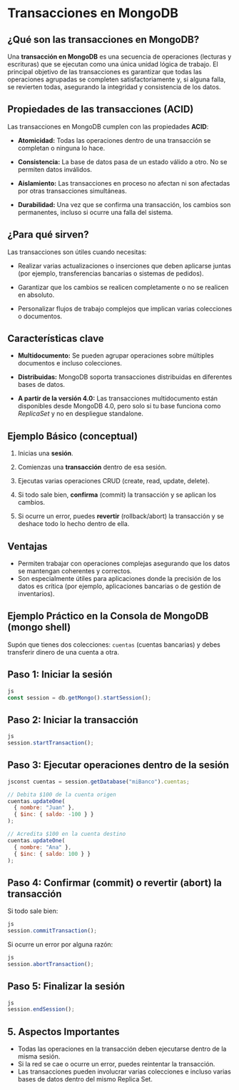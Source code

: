 # Transacciones en MongoDB 



## ¿Qué son las transacciones en MongoDB?

Una **transacción en MongoDB** es una secuencia de operaciones (lecturas y escrituras) que se ejecutan como una única unidad lógica de trabajo. El principal objetivo de las transacciones es garantizar que todas las operaciones agrupadas se completen satisfactoriamente y, si alguna falla, se revierten todas, asegurando la integridad y consistencia de los datos.



## Propiedades de las transacciones (ACID)

Las transacciones en MongoDB cumplen con las propiedades **ACID**:

- **Atomicidad:** Todas las operaciones dentro de una transacción se completan o ninguna lo hace.

- **Consistencia:** La base de datos pasa de un estado válido a otro. No se permiten datos inválidos.

- **Aislamiento:** Las transacciones en proceso no afectan ni son afectadas por otras transacciones simultáneas.

- **Durabilidad:** Una vez que se confirma una transacción, los cambios son permanentes, incluso si ocurre una falla del sistema.

  

## ¿Para qué sirven?

Las transacciones son útiles cuando necesitas:

- Realizar varias actualizaciones o inserciones que deben aplicarse juntas (por ejemplo, transferencias bancarias o sistemas de pedidos).

- Garantizar que los cambios se realicen completamente o no se realicen en absoluto.

- Personalizar flujos de trabajo complejos que implican varias colecciones o documentos.

  

## Características clave

- **Multidocumento:** Se pueden agrupar operaciones sobre múltiples documentos e incluso colecciones.

- **Distribuidas:** MongoDB soporta transacciones distribuidas en diferentes bases de datos.

- **A partir de la versión 4.0:** Las transacciones multidocumento están disponibles desde MongoDB 4.0, pero solo si tu base funciona como *ReplicaSet* y no en despliegue standalone. 

  

## Ejemplo Básico (conceptual)

1. Inicias una **sesión**.

2. Comienzas una **transacción** dentro de esa sesión.

3. Ejecutas varias operaciones CRUD (create, read, update, delete).

4. Si todo sale bien, **confirma** (commit) la transacción y se aplican los cambios.

5. Si ocurre un error, puedes **revertir** (rollback/abort) la transacción y se deshace todo lo hecho dentro de ella.

   

## Ventajas

- Permiten trabajar con operaciones complejas asegurando que los datos se mantengan coherentes y correctos.
- Son especialmente útiles para aplicaciones donde la precisión de los datos es crítica (por ejemplo, aplicaciones bancarias o de gestión de inventarios).



## Ejemplo Práctico en la Consola de MongoDB (mongo shell)

Supón que tienes dos colecciones: `cuentas` (cuentas bancarias) y debes transferir dinero de una cuenta a otra.



## Paso 1: Iniciar la sesión

```js
js
const session = db.getMongo().startSession();
```



## Paso 2: Iniciar la transacción

```js
js
session.startTransaction();
```



## Paso 3: Ejecutar operaciones dentro de la sesión

```js
jsconst cuentas = session.getDatabase("miBanco").cuentas;

// Debita $100 de la cuenta origen
cuentas.updateOne(
  { nombre: "Juan" },
  { $inc: { saldo: -100 } }
);

// Acredita $100 en la cuenta destino
cuentas.updateOne(
  { nombre: "Ana" },
  { $inc: { saldo: 100 } }
);
```



## Paso 4: Confirmar (commit) o revertir (abort) la transacción

Si todo sale bien:

```js
js
session.commitTransaction();
```

Si ocurre un error por alguna razón:

```js
js
session.abortTransaction();
```



## Paso 5: Finalizar la sesión

```js
js
session.endSession();
```



## 5. Aspectos Importantes

- Todas las operaciones en la transacción deben ejecutarse dentro de la misma sesión.
- Si la red se cae o ocurre un error, puedes reintentar la transacción.
- Las transacciones pueden involucrar varias colecciones e incluso varias bases de datos dentro del mismo Replica Set.



